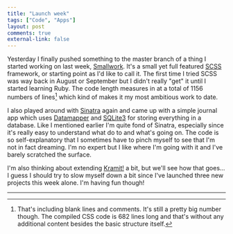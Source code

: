 ```yaml
---
title: "Launch week" 
tags: ["Code", "Apps"]
layout: post
comments: true
external-link: false
---
```


Yesterday I finally pushed something to the master branch of a thing I started working on last week, [Smallwork](# "Smallwork"). It's a small yet full featured [SCSS](http://sass-lang.com/ "SCSS") framework, or starting point as I'd like to call it. The first time I tried SCSS was way back in August or September but I didn't really "get" it until I started learning Ruby. The code length measures in at a total of 1156 numbers of lines[^20130112-1] which kind of makes it my most ambitious work to date.

I also played around with [Sinatra](http://www.sinatrarb.com/ "Sinatra") again and came up with a simple journal app which uses [Datamapper](http://datamapper.org/ "Datamapper") and [SQLite3](http://www.sqlite.org/ "SQLite 3") for storing everything in a database. Like I mentioned earlier I'm quite fond of Sinatra, especially since it's really easy to understand what do to and what's going on. The code is so self-explanatory that I sometimes have to pinch myself to see that I'm not in fact dreaming. I'm no expert but I like where I'm going with it and I've barely scratched the surface.

I'm also thinking about extending [Kramit!](http://kramit.ellengummesson.com/ "Kramit!") a bit, but we'll see how that goes... I guess I should try to slow myself down a bit since I've launched three new projects this week alone. I'm having fun though!

***

[^20130112-1]: That's including blank lines and comments. It's still a pretty big number though. The compiled CSS code is 682 lines long and that's without any additional content besides the basic structure itself.
